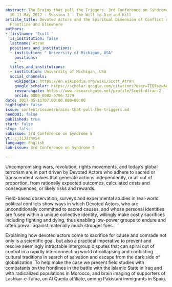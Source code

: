 ```yaml
---
abstract: The Brains that pull the Triggers. 3rd Conference on Syndrome E, Paris IAS,
  10-11 May 2017 - Session 3 - The Will to Die and Kill
article_title: Devoted Actors and the Spiritual Dimension of Conflict on the ISIS
  Frontline and Elsewhere
authors:
- firstname: 'Scott '
  is_institution: false
  lastname: Atran
  positions_and_institutions:
  - institution: " University of Michigan, USA"
    positions:
    - ''
  titles_and_institutions:
  - institution: University of Michigan, USA
  social_channels:
    wikipedia: https://en.wikipedia.org/wiki/Scott_Atran
    google_scholar: https://scholar.google.com/citations?user=7EQ7ezwAAAAJ&hl=en
    researchgate: https://www.researchgate.net/profile/Scott-Atran-2
    orcid: 0000-0002-0796-7279
date: 2017-05-11T07:00:00.000+00:00
highlight: false
issue: content/issues/brains-that-pull-the-triggers.md
needDOI: false
published: true
start: false
stop: false
subissue: 3rd Conference on Syndrome E
yt: cjI1JJznVS4
language: English
sub-issue: 3rd Conference on Syndrome E

---
```

Uncompromising wars, revolution, rights movements, and today’s global terrorism are in part driven by Devoted Actors who adhere to sacred or transcendent values that generate actions independently, or all out of proportion, from rationally expected outcomes, calculated costs and consequences, or likely risks and rewards. 

Field-based observation, surveys and experimental studies in real-world political conflicts show ways in which Devoted Actors, who are unconditionally committed to sacred causes, and whose personal identities are fused within a unique collective identity, willingly make costly sacrifices including fighting and dying, thus enabling low-power groups to endure and often prevail against materially much stronger foes. 

Explaining how devoted actors come to sacrifice for cause and comrade not only is a scientific goal, but also a practical imperative to prevent and resolve seemingly intractable intergroup disputes that can spiral out of control in a rapidly interconnecting world of collapsing and conflicting cultural traditions in search of salvation and escape from the dark side of globalization. To help make the case we present field studies with combatants on the frontlines in the battle with the Islamic State in Iraq and with radicalized populations in Morocco, and brain imaging of supporters of Lashkar-e-Taiba, an Al Qaeda affiliate, among Pakistani immigrants in Spain.

<Youtube yt="cjI1JJznVS4" caption="Devoted Actors and the Spiritual Dimension of Conflict on the ISIS Frontline and Elsewhere" start="false" stop="false"></Youtube>